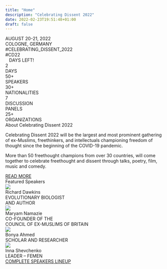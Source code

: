 ```yaml
---
title: "Home"
description: "Celebrating Dissent 2022"
date: 2022-02-23T19:51:48+01:00
draft: false
---
```


<div id="main_image_container" class="background-picture-container">

<div class="announcement-container">
    <div class="main">AUGUST 20-21, 2022<br />COLOGNE, GERMANY</div>
    <div class="details">#CELEBRATING_DISSENT_2022<br />#CD22</div>
    <div class="counter-container">
        <span id="days_counter">&nbsp;&nbsp;</span> DAYS LEFT!
    </div>
</div>
</div>




<div class="features-banner-container">
    <div class="feature-banner">
        <div class="number">2</div>
        <div class="description">DAYS</div>
    </div>
    <div class="feature-banner">
        <div class="number">50+</div>
        <div class="description">SPEAKERS</div>
    </div>
    <div class="feature-banner">
        <div class="number">30+</div>
        <div class="description">NATIONALITIES</div>
    </div>
    <div class="feature-banner">
        <div class="number">7</div>
        <div class="description">DISCUSSION<br />PANELS</div>
    </div>
    <div class="feature-banner">
        <div class="number">25+</div>
        <div class="description">ORGANIZATIONS</div>
    </div>
</div>


<div class="line"></div>

<div class="section-container short-about-section-container">
    <div class="section-title title">About Celebrating Dissent 2022</div>
    <div class="text">
        <p>
        Celebrating Dissent 2022 will be the largest and most prominent gathering of
        ex-Muslims, freethinkers, and intellectuals championing freedom of thought since the beginning of the COVID-19 pandemic.
        </p>
        <p>
        More than 50 freethought champions from over 30 countries, will come together to celebrate freethought and
        dissent through talks, poetry, film, music and comedy.
        </p>
    </div>
    <a class="button" href="/about/">READ MORE</a>
</div>

<div class="line"></div>

<div class="section-container featured-speakers-container">
    <div class="section-title title">Featured Speakers</div>
    <div class="list">
        <div class="featured-speaker">
            <div class="locator">
            <img src="/program/speakers/Speakers_DAWKINS RICHARD.jpg" />
                <div class="featured-description">
                    <div class="name">Richard Dawkins</div>
                    <div class="text">EVOLUTIONARY BIOLOGIST<br />AND AUTHOR</div>
                </div>
            </div>
        </div>
        <div class="featured-speaker">
            <div class="locator">
                <img src="/program/speakers/Speakers_NAMAZIE MARYAM.jpg" />
                <div class="featured-description">
                    <div class="name">Maryam Namazie</div>
                    <div class="text">CO-FOUNDER OF THE<br />COUNCIL OF EX-MUSLIMS OF BRITAIN</div>
                </div>
            </div>
        </div>
        <div class="featured-speaker">
            <div class="locator">
                <img src="/program/speakers/Speakers_AHMED BONYA.jpg" />
                <div class="featured-description">
                    <div class="name">Bonya Ahmed</div>
                    <div class="text">SCHOLAR AND RESEARCHER</div>
                </div>
            </div>
        </div>
        <div class="featured-speaker">
            <div class="locator">
                <img src="/program/speakers/Speakers_SHEVCHENKO INNA.jpg" />
                <div class="featured-description">
                    <div class="name">Inna Shevchenko</div>
                    <div class="text">LEADER – FEMEN</div>
                </div>
            </div>
        </div>
    </div>
    <a class="button" href="/program">COMPLETE SPEAKERS LINEUP</a></div>
</div>

